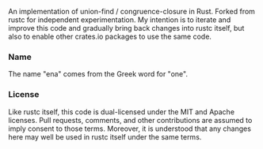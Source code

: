 An implementation of union-find / congruence-closure in Rust. Forked
from rustc for independent experimentation. My intention is to iterate
and improve this code and gradually bring back changes into rustc
itself, but also to enable other crates.io packages to use the same
code.

### Name

The name "ena" comes from the Greek word for "one".

### License

Like rustc itself, this code is dual-licensed under the MIT and Apache
licenses. Pull requests, comments, and other contributions are assumed
to imply consent to those terms. Moreover, it is understood that any
changes here may well be used in rustc itself under the same terms.

